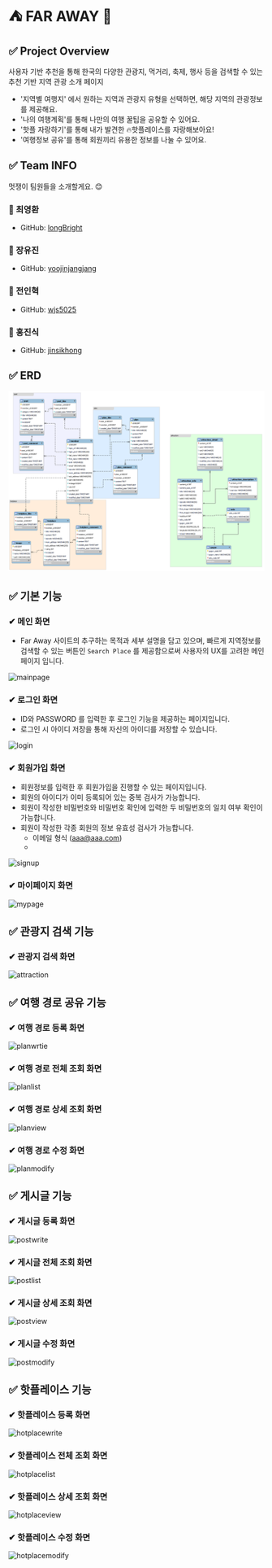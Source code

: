 # ⛺ FAR AWAY 🚢

## ✅ Project Overview
 사용자 기반 추천을 통해 한국의 다양한 관광지, 먹거리, 축제, 행사 등을 검색할 수 있는 추천 기반 지역 관광 소개 페이지 
- '지역별 여행지' 에서 원하는 지역과 관광지 유형을 선택하면, 해당 지역의 관광정보를 제공해요.
- '나의 여행계획'를 통해 나만의 여행 꿀팁을 공유할 수 있어요.
- '핫플 자랑하기'를 통해 내가 발견한 🔥핫플레이스를 자랑해보아요!
- '여행정보 공유'를 통해 회원끼리 유용한 정보를 나눌 수 있어요.

## ✅ Team INFO 
멋쟁이 팀원들을 소개할게요. 😊
### 🐷 최영환 
- GitHub: [longBright](https://github.com/longBright)
### 🐯 장유진
- GitHub: [yoojinjangjang](https://github.com/yoojinjangjang)
### 🙈 전인혁
- GitHub: [wjs5025](https://github.com/wjs5025)
### 🐼 홍진식
- GitHub: [jinsikhong](https://github.com/jinsikhong)


## ✅ ERD
![erd](./docs/img/erd.png)

## ✅ 기본 기능
### ✔ 메인 화면 
 - Far Away 사이트의 추구하는 목적과 세부 설명을 담고 있으며, 빠르게 지역정보를 검색할 수 있는 버튼인 `Search Place` 를 제공함으로써 사용자의 UX를 고려한 메인페이지 입니다. 

![mainpage](./docs/img/mainpage.jpg)
### ✔ 로그인 화면
- ID와 PASSWORD 를 입력한 후 로그인 기능을 제공하는 페이지입니다. 
- 로그인 시 아이디 저장을 통해 자신의 아이디를 저장할 수 있습니다. 

![login](./docs/img/login.jpg)
### ✔ 회원가입 화면
- 회원정보를 입력한 후 회원가입을 진행할 수 있는 페이지입니다. 
- 회원의 아이디가 이미 등록되어 있는 중복 검사가 가능합니다. 
- 회원이 작성한 비밀번호와 비밀번호 확인에 입력한 두 비밀번호의 일치 여부 확인이 가능합니다. 
- 회원이 작성한 각종 회원의 정보 유효성 검사가 가능합니다. 
  - 이메일 형식 (aaa@aaa.com)
  - 

![signup](./docs/img/signup.jpg)
### ✔ 마이페이지 화면
![mypage](./docs/img/mypage.jpg)
## ✅ 관광지 검색 기능
### ✔ 관광지 검색 화면
![attraction](./docs/img/attraction.jpg)
## ✅ 여행 경로 공유 기능
### ✔ 여행 경로 등록 화면
![planwrtie](./docs/img/planwrtie.jpg)
### ✔ 여행 경로 전체 조회 화면
![planlist](./docs/img/planlist.jpg)
### ✔ 여행 경로 상세 조회 화면
![planview](./docs/img/planview.jpg)
### ✔ 여행 경로 수정 화면
![planmodify](./docs/img/planmodify.jpg)
## ✅ 게시글 기능 
### ✔ 게시글 등록 화면
![postwrite](./docs/img/postwrite.jpg)
### ✔ 게시글 전체 조회 화면
![postlist](./docs/img/postlist.jpg)
### ✔ 게시글 상세 조회 화면
![postview](./docs/img/postview.jpg)
### ✔ 게시글 수정 화면
![postmodify](./docs/img/postmodify.jpg)
## ✅ 핫플레이스 기능
### ✔ 핫플레이스 등록 화면
![hotplacewrite](./docs/img/hotplacewrite.jpg)
### ✔ 핫플레이스 전체 조회 화면
![hotplacelist](./docs/img/hotplacelist.jpg)
### ✔ 핫플레이스 상세 조회 화면
![hotplaceview](./docs/img/hotplaceview.jpg)
### ✔ 핫플레이스 수정 화면 
![hotplacemodify](./docs/img/hotplacemodify.jpg)
